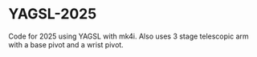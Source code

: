 # YAGSL-2025
 Code for 2025 using YAGSL with mk4i. Also uses 3 stage telescopic arm with a base pivot and a wrist pivot.
